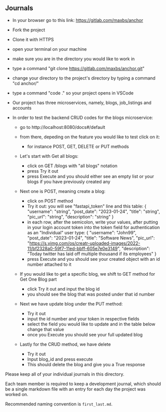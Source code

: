 ## Journals

- In your browser go to this link: https://gitlab.com/maxbs/anchor
- Fork the project
- Clone it with HTTPS
- open your terminal on your machine
- make sure you are in the directory you would like to work in
- type a command "git clone https://gitlab.com/maxbs/anchor.git"
- change your directory to the project's directory by typing a command "cd anchor/"
- type a command "code ." so your project opens in VSCode
- Our project has three microservices, namely, blogs, job_listings and accounts


- In order to test the backend CRUD codes for the blogs microservice:
    - go to http://localhost:8080/docs#/default
    - from there, depeding on the feature you would like to test click on it:
        - for instance POST, GET, DELETE or PUT methods

    - Let's start with Get all blogs:
        - click on GET /blogs with "all blogs" notation
        - press Try it out
        - press Execute and you should either see an empty list or your blogs if you have previously created any
    - Next one is POST, meaning create a blog:
        - click on POST method
        - Try it out: you will see "fastapi_token" line and this table:
            {
            "username": "string",
            "post_date": "2023-01-24",
            "title": "string",
            "pic_url": "string",
            "description": "string"
            }
        - in each row, after the semicolon, write your values, after putting in your login account token into the token field for authentication as an "Individual" user type:
            {
            "username": "John99",
            "post_date": "2023-01-24",
            "title": "Software News",
            "pic_url": "https://s.yimg.com/os/creatr-uploaded-images/2022-11/bf2328a0-59f7-11ed-bbff-605e7e0e3149",
            "description": "Today twitter has laid off multiple thousand if its employees"
            }
        - press Execute and you should see your created object with an id number attached to it
    - If you would like to get a specific blog, we shift to GET method for Get One Blog part
        - click Try it out and input the blog id
        - you should see the blog that was posted under that id number
    - Next we have update blog under the PUT method:
        - Try it out
        - input the id number and your token in respective fields
        - select the field you would like to update and in the table below change that value
        - once you Execute you should see your full updated blog
    - Lastly for the CRUD method, we have delete
        - Try it out
        - Input blog_id and press execute
        - This should delete the blog and give you a True response
    




Please keep all of your individual journals in this directory.

Each team member is required to keep a development journal, which should be a single markdown file with an entry for each day the project was worked on.

Recommended naming convention is `first_last.md`.
